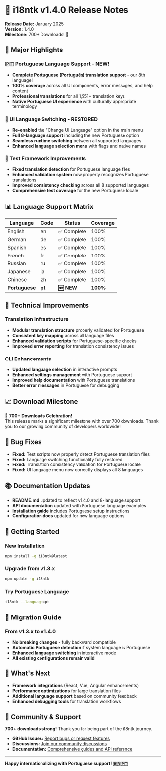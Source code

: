 # 🎉 i18ntk v1.4.0 Release Notes

**Release Date:** January 2025  
**Version:** 1.4.0  
**Milestone:** 700+ Downloads! 🚀

## 🌟 Major Highlights

### 🇵🇹 Portuguese Language Support - **NEW!**
- **Complete Portuguese (Português) translation support** - our 8th language!
- **100% coverage** across all UI components, error messages, and help content
- **Professional translations** for all 1,551+ translation keys
- **Native Portuguese UI experience** with culturally appropriate terminology

### 🔄 UI Language Switching - **RESTORED**
- **Re-enabled** the "Change UI Language" option in the main menu
- **Full 8-language support** including the new Portuguese option
- **Seamless runtime switching** between all supported languages
- **Enhanced language selection menu** with flags and native names

### 🧪 Test Framework Improvements
- **Fixed translation detection** for Portuguese language files
- **Enhanced validation system** now properly recognizes Portuguese translations
- **Improved consistency checking** across all 8 supported languages
- **Comprehensive test coverage** for the new Portuguese locale

## 📊 Language Support Matrix

| Language | Code | Status | Coverage |
|----------|------|--------|----------|
| English | en | ✅ Complete | 100% |
| German | de | ✅ Complete | 100% |
| Spanish | es | ✅ Complete | 100% |
| French | fr | ✅ Complete | 100% |
| Russian | ru | ✅ Complete | 100% |
| Japanese | ja | ✅ Complete | 100% |
| Chinese | zh | ✅ Complete | 100% |
| **Portuguese** | **pt** | **🆕 NEW** | **100%** |

## 🔧 Technical Improvements

### Translation Infrastructure
- **Modular translation structure** properly validated for Portuguese
- **Consistent key mapping** across all language files
- **Enhanced validation scripts** for Portuguese-specific checks
- **Improved error reporting** for translation consistency issues

### CLI Enhancements
- **Updated language selection** in interactive prompts
- **Enhanced settings management** with Portuguese support
- **Improved help documentation** with Portuguese translations
- **Better error messages** in Portuguese for debugging

## 📈 Download Milestone

🎊 **700+ Downloads Celebration!**  
This release marks a significant milestone with over 700 downloads. Thank you to our growing community of developers worldwide!

## 🐛 Bug Fixes

- **Fixed:** Test scripts now properly detect Portuguese translation files
- **Fixed:** Language switching functionality fully restored
- **Fixed:** Translation consistency validation for Portuguese locale
- **Fixed:** UI language menu now correctly displays all 8 languages

## 📚 Documentation Updates

- **README.md** updated to reflect v1.4.0 and 8-language support
- **API documentation** updated with Portuguese language examples
- **Installation guide** includes Portuguese setup instructions
- **Configuration docs** updated for new language options

## 🚀 Getting Started

### New Installation
```bash
npm install -g i18ntk@latest
```

### Upgrade from v1.3.x
```bash
npm update -g i18ntk
```

### Try Portuguese Language
```bash
i18ntk --language=pt
```

## 🔄 Migration Guide

### From v1.3.x to v1.4.0
- **No breaking changes** - fully backward compatible
- **Automatic Portuguese detection** if system language is Portuguese
- **Enhanced language switching** in interactive mode
- **All existing configurations remain valid**

## 🎯 What's Next

- **Framework integrations** (React, Vue, Angular enhancements)
- **Performance optimizations** for large translation files
- **Additional language support** based on community feedback
- **Enhanced debugging tools** for translation workflows

## 🙏 Community & Support

**700+ downloads strong!** Thank you for being part of the i18ntk journey.

- **GitHub Issues:** [Report bugs or request features](https://github.com/vladnoskv/i18n-management-toolkit-main/issues)
- **Discussions:** [Join our community discussions](https://github.com/vladnoskv/i18n-management-toolkit-main/discussions)
- **Documentation:** [Comprehensive guides and API reference](https://github.com/vladnoskv/i18n-management-toolkit-main#readme)

---

**Happy internationalizing with Portuguese support! 🇧🇷🇵🇹**